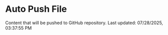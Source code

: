 # Auto Push File

Content that will be pushed to GitHub repository.
Last updated: 07/28/2025, 03:37:55 PM